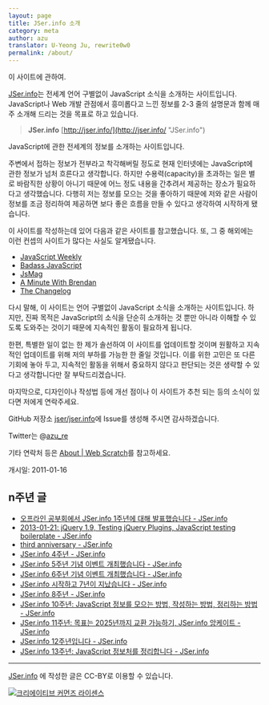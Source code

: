 ```yaml
---
layout: page
title: JSer.info 소개
category: meta
author: azu
translator: U-Yeong Ju, rewrite0w0
permalink: /about/
---
```


이 사이트에 관하여.

[JSer.info](http://jser.info/ "JSer.info")는 전세계 언어 구별없이 JavaScript 소식을 소개하는 사이트입니다.
JavaScript나 Web 개발 관점에서 흥미롭다고 느낀 정보를 2-3 줄의 설명문과 함께 매주 소개해 드리는 것을 목표로 하고 있습니다.

> **JSer.info**
> [http://jser.info/](http://jser.info/ "JSer.info")

JavaScript에 관한 전세계의 정보를 소개하는 사이트입니다.


주변에서 접하는 정보가 전부라고 착각해버릴 정도로 현재 인터넷에는 JavaScript에 관한 정보가 넘처 흐른다고 생각합니다.
하지만 수용력(capacity)을 초과하는 일은 별로 바람직한 상황이 아니기 때문에 어느 정도 내용을 간추려서 제공하는 장소가 필요하다고 생각했습니다.
다행히 저는 정보를 모으는 것을 좋아하기 때문에 저와 같은 사람이 정보를 조금 정리하여 제공하면 보다 좋은 흐름을 만들 수 있다고 생각하여 시작하게 됐습니다.


이 사이트를 작성하는데 있어 다음과 같은 사이트를 참고했습니다.
또, 그 중 해외에는 이런 컨셉의 사이트가 많다는 사실도 알게됐습니다.

-   [JavaScript Weekly](http://javascriptweekly.com/)
-   [Badass JavaScript](http://badassjs.com/)
-   [JsMag](http://www.jsmag.com/)
-   [A Minute With Brendan](http://www.aminutewithbrendan.com/)
-   [The Changelog](http://thechangelog.com/)

다시 말해, 이 사이트는 언어 구별없이 JavaScript 소식을 소개하는 사이트입니다. 하지만, 진짜 목적은 JavaScript의 소식을 단순히 소개하는 것 뿐만 아니라 이해할 수 있도록 도와주는 것이기 때문에 지속적인 활동이 필요하게 됩니다.

한편, 특별한 일이 없는 한 제가 솔선하여 이 사이트를 업데이트할 것이며 원활하고 지속적인 업데이트를 위해 저의 부하를 가능한 한 줄일 것입니다. 이를 위한 고민은 또 다른 기회에 놓아 두고, 지속적인 활동을 위해서 중요하지 않다고 판단되는 것은 생략할 수 있다고 생각합니다만 잘 부탁드리겠습니다.

마지막으로, 디자인이나 작성법 등에 개선 점이나 이 사이트가 추천 되는 등의 소식이 있다면 저에게 연락주세요.

GitHub 저장소 [jser/jser.info](https://github.com/jser/jser.info "azu/jser.info")에 Issue를 생성해 주시면 감사하겠습니다.

Twitter는 @[azu_re](https://twitter.com/azu_re "azu_re")

기타 연락처 등은 [About \| Web Scratch](http://efcl.info/about/ "About \| Web Scratch")를 참고하세요.

개시일: 2011-01-16

## n주년 글

- [오프라인 공부회에서 JSer.info 1주년에 대해 발표했습니다 - JSer.info](https://jser.info/post/15883533195)
- [2013-01-21: jQuery 1.9, Testing jQuery Plugins, JavaScript testing boilerplate - JSer.info](https://jser.info/post/41104670903)
- [third anniversary - JSer.info](https://jser.info/post/73484514668/third-anniversary)
- [JSer.info 4주년 - JSer.info](https://jser.info/2015/01/16/4-years/)
- [JSer.info 5주년 기념 이벤트 개최했습니다 - JSer.info](https://jser.info/2016/01/16/jser-5years/)
- [JSer.info 6주년 기념 이벤트 개최했습니다 - JSer.info](https://jser.info/2017/01/15/jser-info-6years/)
- [JSer.info 시작하고 7년이 지났습니다 - JSer.info](https://jser.info/2018/01/15/jser-info-7years/)
- [JSer.info 8주년 - JSer.info](https://jser.info/2019/01/16/8-years/)
- [JSer.info 10주년: JavaScript 정보를 모으는 방법, 작성하는 방법, 정리하는 방법 - JSer.info](https://jser.info/2021/01/16/jser-10th/)
- [JSer.info 11주년: 목표는 2025년까지 교환 가능하기, JSer.info 앙케이트 - JSer.info](https://jser.info/2022/01/16/11-years/)
- [JSer.info 12주년입니다 - JSer.info](https://jser.info/ko/2023/01/16/jser-12th/)
- [JSer.info 13주년: JavaScript 정보처를 정리합니다 - JSer.info](https://jser.info/ko/2024/01/16/jser-13th/)


* * * * *

[JSer.info](http://jser.info/ "JSer.info")
에 작성한 글은 CC-BY로 이용할 수 있습니다.

[![크리에이티브 커먼즈 라이센스](https://licensebuttons.net/l/by/4.0/88x31.png)](http://creativecommons.org/licenses/by/4.0/)

